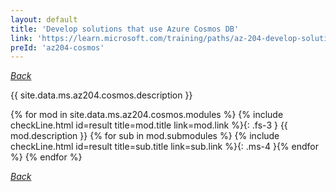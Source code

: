 ```yaml
---
layout: default
title: 'Develop solutions that use Azure Cosmos DB'
link: 'https://learn.microsoft.com/training/paths/az-204-develop-solutions-that-use-azure-cosmos-db/'
preId: 'az204-cosmos'
---
```

[_Back_](.)

{{ site.data.ms.az204.cosmos.description }}

<!-- {% assign counter = 0 %} {% assign result = page.preIds | append: "-" | append: counter %} -->
{% for mod in site.data.ms.az204.cosmos.modules %}<!-- {% assign counter = counter | plus: 1 %}{% assign result = page.preIds | append: "-" | append: counter %} -->
{% include checkLine.html id=result title=mod.title link=mod.link %}{: .fs-3 }
<span class="ms-4">{{ mod.description }}</span>
{% for sub in mod.submodules %}<!-- {% assign counter = counter | plus: 1 %}{% assign result = page.preIds | append: "-" | append: counter %} -->
{% include checkLine.html id=result title=sub.title link=sub.link %}{: .ms-4 }{% endfor %}
{% endfor %}

[_Back_](.)